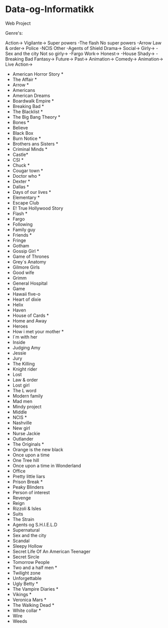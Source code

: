 Data-og-Informatikk
===================

Web Project

Genre's:

Action->
  Vigilante->
    Super powers
      -The flash
    No super powers
      -Arrow
  Law & order->
    Police
      -NCIS
    Other
      -Agents of Shield
Drama->
  Social->
    Girly->
      -Sex and the city
    Not so girly->
      -Fargo
  Work->
    Honest->
      -House
    Shady->
      -Breaking Bad
Fantasy->
  Future->
  Past->
  Animation->
Comedy->
  Animation->
  Live Action->
  
  
- American Horror Story       *
- The Affair    *
- Arrow           *
- Americans
- American Dreams  
- Boardwalk Empire     *
- Breaking Bad        *
- The Blacklist       *
- The Big Bang Theory *
- Bones           *
- Believe
- Black Box
- Burn Notice    *
- Brothers ans Sisters   *
- Criminal Minds    *
- Castle*
- CSI   *
- Chuck    *
- Cougar town   *
- Doctor who   *
- Dexter   *
- Dallas    *
- Days of our lives  *
- Elementary  *
- Escape Club
- E! True Hollywood Story
- Flash           *
- Fargo
- Following
- Family guy
- Friends *
- Fringe
- Gotham
- Gossip Girl            *
- Game of Thrones
- Grey´s Anatomy
- Gilmore Girls
- Good wife
- Grimm
- General Hospital
- Game
- Hawaii five-o
- Heart of dixie
- Helix 
- Haven
- House of Cards        *
- Home and Away
- Heroes
- How i met your mother *
- I´m with her
- Inside
- Judging Amy
- Jessie
- Jury
- The Killing
- Knight rider
- Lost
- Law & order
- Lost girl
- The L word
- Modern family
- Mad men
- Mindy project
- Middle
- NCIS            *
- Nashville
- New girl
- Nurse Jackie
- Outlander
- The Originals *
- Orange is the new black
- Once upon a time
- One Tree hill
- Once upon a time in Wonderland
- Office
- Pretty little liars 
- Prison Break            *
- Peaky Blinders
- Person of interest
- Revenge
- Reign
- Rizzoli & Isles
- Suits
- The Strain
- Agents og S.H.I.E.L.D
- Supernatural
- Sex and the city
- Scandal
- Sleepy Hollow
- Secret Life Of An American Teenager
- Secret Sircle
- Tomorrow People
- Two and a half men  *
- Twilight zone
- Unforgettable
- Ugly Betty         *
- The Vampire Diaries  *
- Vikings              *
- Veronica Mars       *
- The Walking Dead      *
- White collar         *
- Wire
- Weeds
